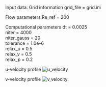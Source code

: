  Input data:
 Grid information
     grid_file = grid.ini    
 
 Flow parameters
     Re_ref = 200         
 
 Computational parameters
     dt = 0.0025       
     niter = 4000        
     niter_gauss = 20          
     tolerance = 1.0e-6      
     relax_u = 0.5         
     relax_v = 0.5         
     relax_p = 0.2         
 

u-velocity profile
![u_velocity](https://github.com/user-attachments/assets/66ca0d69-4c1e-4598-8f4c-865b538ad71c)

v-velocity profile
![v_velocity](https://github.com/user-attachments/assets/cce3d0ab-02f1-4d40-a7ab-865140f1c6ea)
